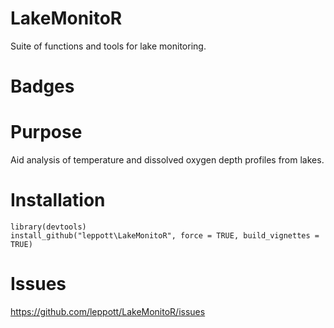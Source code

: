 # LakeMonitoR
Suite of functions and tools for lake monitoring.

# Badges

# Purpose
Aid analysis of temperature and dissolved oxygen depth profiles from lakes.

# Installation
```
library(devtools)
install_github("leppott\LakeMonitoR", force = TRUE, build_vignettes = TRUE)
```

# Issues
https://github.com/leppott/LakeMonitoR/issues
